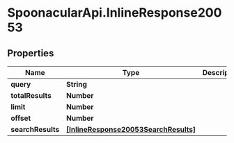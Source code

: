 # SpoonacularApi.InlineResponse20053

## Properties

Name | Type | Description | Notes
------------ | ------------- | ------------- | -------------
**query** | **String** |  | 
**totalResults** | **Number** |  | 
**limit** | **Number** |  | 
**offset** | **Number** |  | 
**searchResults** | [**[InlineResponse20053SearchResults]**](InlineResponse20053SearchResults.md) |  | 


